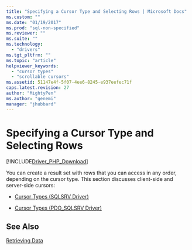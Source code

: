 ```yaml
---
title: "Specifying a Cursor Type and Selecting Rows | Microsoft Docs"
ms.custom: ""
ms.date: "01/19/2017"
ms.prod: "sql-non-specified"
ms.reviewer: ""
ms.suite: ""
ms.technology: 
  - "drivers"
ms.tgt_pltfrm: ""
ms.topic: "article"
helpviewer_keywords: 
  - "cursor types"
  - "scrollable cursors"
ms.assetid: 51147e4f-5f07-4ee6-8245-e937eefec71f
caps.latest.revision: 27
author: "MightyPen"
ms.author: "genemi"
manager: "jhubbard"
---
```

# Specifying a Cursor Type and Selecting Rows
[!INCLUDE[Driver_PHP_Download](../../includes/driver_php_download.md)]

You can create a result set with rows that you can access in any order, depending on the cursor type.  This section discusses client-side and server-side cursors:  
  
-   [Cursor Types &#40;SQLSRV Driver&#41;](../../connect/php/cursor-types-sqlsrv-driver.md)  
  
-   [Cursor Types &#40;PDO_SQLSRV Driver&#41;](../../connect/php/cursor-types-pdo-sqlsrv-driver.md)  
  
## See Also  
[Retrieving Data](../../connect/php/retrieving-data.md)  
  
